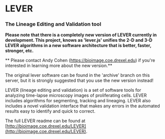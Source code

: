 # **LEVER**
### The Lineage Editing and Validation tool

**Please note that there is a completely new version of LEVER currently in development.
This project, knows as 'lever.js' unifies the 2-D and 3-D LEVER algorithms in a 
new software architecture that is better, faster, stronger, etc.**

** Please contact Andy Cohen (https://bioimage.coe.drexel.edu) if you're interested 
in learning more about the new version.**

The original lever software can be found in the 'archive' branch on this server, 
but it is strongly suggested that you use the new version instead!

LEVER (lineage editing and validation) is a set of software tools for analyzing 
time-lapse microscopy images of proliferating cells. LEVER includes algorithms for 
segmenting, tracking and lineaging. LEVER also includes a novel validation 
interface that makes any errors in the automated results easy to identify and quick
to correct.

The full LEVER readme can be found at [http://bioimage.coe.drexel.edu/LEVER](http://bioimage.coe.drexel.edu/LEVER).